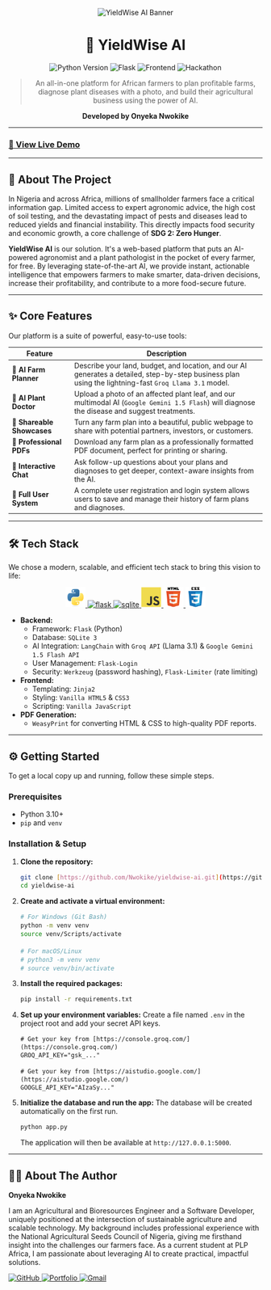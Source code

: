 <p align="center">
  <img src="https://user-images.githubusercontent.com/73097560/115834477-dbab4500-a447-11eb-908a-139a6edaec5c.gif" alt="YieldWise AI Banner" width="800"/>
</p>

<div align="center">

# 🌱 YieldWise AI

<p>
  <img src="https://img.shields.io/badge/Python-3.10%2B-blue?style=for-the-badge&logo=python" alt="Python Version">
  <img src="https://img.shields.io/badge/Flask-2.0-black?style=for-the-badge&logo=flask" alt="Flask">
  <img src="https://img.shields.io/badge/Frontend-HTML%2FCSS%2FJS-orange?style=for-the-badge&logo=javascript" alt="Frontend">
  <img src="https://img.shields.io/badge/Hackathon-VIBE%20CODING%203.0-brightgreen?style=for-the-badge" alt="Hackathon">
</p>

> An all-in-one platform for African farmers to plan profitable farms, diagnose plant diseases with a photo, and build their agricultural business using the power of AI.

**Developed by Onyeka Nwokike**

</div>

---

### **[🚀 View Live Demo](https://yieldwise-ai.onrender.com/)**

---

## 📖 About The Project

In Nigeria and across Africa, millions of smallholder farmers face a critical information gap. Limited access to expert agronomic advice, the high cost of soil testing, and the devastating impact of pests and diseases lead to reduced yields and financial instability. This directly impacts food security and economic growth, a core challenge of **SDG 2: Zero Hunger**.

**YieldWise AI** is our solution. It's a web-based platform that puts an AI-powered agronomist and a plant pathologist in the pocket of every farmer, for free. By leveraging state-of-the-art AI, we provide instant, actionable intelligence that empowers farmers to make smarter, data-driven decisions, increase their profitability, and contribute to a more food-secure future.

---

## ✨ Core Features

Our platform is a suite of powerful, easy-to-use tools:

| Feature               | Description                                                                                                                                              |
| --------------------- | -------------------------------------------------------------------------------------------------------------------------------------------------------- |
| **📝 AI Farm Planner** | Describe your land, budget, and location, and our AI generates a detailed, step-by-step business plan using the lightning-fast `Groq Llama 3.1` model. |
| **🔬 AI Plant Doctor** | Upload a photo of an affected plant leaf, and our multimodal AI (`Google Gemini 1.5 Flash`) will diagnose the disease and suggest treatments.        |
| **🚀 Shareable Showcases** | Turn any farm plan into a beautiful, public webpage to share with potential partners, investors, or customers.                                         |
| **📄 Professional PDFs** | Download any farm plan as a professionally formatted PDF document, perfect for printing or sharing.                                                  |
| **💬 Interactive Chat** | Ask follow-up questions about your plans and diagnoses to get deeper, context-aware insights from the AI.                                              |
| **👤 Full User System** | A complete user registration and login system allows users to save and manage their history of farm plans and diagnoses.                             |

---

## 🛠️ Tech Stack

We chose a modern, scalable, and efficient tech stack to bring this vision to life:

<p align="center">
  <a href="https://www.python.org/" target="_blank" rel="noreferrer"> <img src="https://raw.githubusercontent.com/devicons/devicon/master/icons/python/python-original.svg" alt="python" width="40" height="40"/> </a>
  <a href="https://flask.palletsprojects.com/" target="_blank" rel="noreferrer"> <img src="https://www.vectorlogo.zone/logos/pocoo_flask/pocoo_flask-icon.svg" alt="flask" width="40" height="40"/> </a>
  <a href="https://www.sqlite.org/" target="_blank" rel="noreferrer"> <img src="https://www.vectorlogo.zone/logos/sqlite/sqlite-icon.svg" alt="sqlite" width="40" height="40"/> </a>
  <a href="https://developer.mozilla.org/en-US/docs/Web/JavaScript" target="_blank" rel="noreferrer"> <img src="https://raw.githubusercontent.com/devicons/devicon/master/icons/javascript/javascript-original.svg" alt="javascript" width="40" height="40"/> </a>
  <a href="https://www.w3.org/html/" target="_blank" rel="noreferrer"> <img src="https://raw.githubusercontent.com/devicons/devicon/master/icons/html5/html5-original-wordmark.svg" alt="html5" width="40" height="40"/> </a>
  <a href="https://www.w3schools.com/css/" target="_blank" rel="noreferrer"> <img src="https://raw.githubusercontent.com/devicons/devicon/master/icons/css3/css3-original-wordmark.svg" alt="css3" width="40" height="40"/> </a>
</p>

-   **Backend:**
    -   Framework: `Flask` (Python)
    -   Database: `SQLite 3`
    -   AI Integration: `LangChain` with `Groq API` (Llama 3.1) & `Google Gemini 1.5 Flash API`
    -   User Management: `Flask-Login`
    -   Security: `Werkzeug` (password hashing), `Flask-Limiter` (rate limiting)
-   **Frontend:**
    -   Templating: `Jinja2`
    -   Styling: `Vanilla HTML5` & `CSS3`
    -   Scripting: `Vanilla JavaScript`
-   **PDF Generation:**
    -   `WeasyPrint` for converting HTML & CSS to high-quality PDF reports.

---

## ⚙️ Getting Started

To get a local copy up and running, follow these simple steps.

### **Prerequisites**

-   Python 3.10+
-   `pip` and `venv`

### **Installation & Setup**

1.  **Clone the repository:**
    ```bash
    git clone [https://github.com/Nwokike/yieldwise-ai.git](https://github.com/Nwokike/yieldwise-ai.git)
    cd yieldwise-ai
    ```

2.  **Create and activate a virtual environment:**
    ```bash
    # For Windows (Git Bash)
    python -m venv venv
    source venv/Scripts/activate

    # For macOS/Linux
    # python3 -m venv venv
    # source venv/bin/activate
    ```

3.  **Install the required packages:**
    ```bash
    pip install -r requirements.txt
    ```

4.  **Set up your environment variables:**
    Create a file named `.env` in the project root and add your secret API keys.
    ```env
    # Get your key from [https://console.groq.com/](https://console.groq.com/)
    GROQ_API_KEY="gsk_..."

    # Get your key from [https://aistudio.google.com/](https://aistudio.google.com/)
    GOOGLE_API_KEY="AIzaSy..."
    ```

5.  **Initialize the database and run the app:**
    The database will be created automatically on the first run.
    ```bash
    python app.py
    ```

    The application will then be available at `http://127.0.0.1:5000`.

---

## 👨‍💻 About The Author

**Onyeka Nwokike**

I am an Agricultural and Bioresources Engineer and a Software Developer, uniquely positioned at the intersection of sustainable agriculture and scalable technology. My background includes professional experience with the National Agricultural Seeds Council of Nigeria, giving me firsthand insight into the challenges our farmers face. As a current student at PLP Africa, I am passionate about leveraging AI to create practical, impactful solutions.

<p align="left">
  <a href="https://github.com/Nwokike" target="_blank">
    <img src="https://img.shields.io/badge/GitHub-100000?style=for-the-badge&logo=github&logoColor=white" alt="GitHub"/>
  </a>
  <a href="https://nwokike.github.io/portfolio" target="_blank">
    <img src="https://img.shields.io/badge/Portfolio-0077B5?style=for-the-badge&logo=website&logoColor=white" alt="Portfolio"/>
  </a>
  <a href="mailto:nwokikeonyeka@gmail.com">
    <img src="https://img.shields.io/badge/Gmail-D14836?style=for-the-badge&logo=gmail&logoColor=white" alt="Gmail"/>
  </a>
</p>

